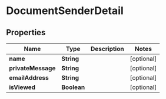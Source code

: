 

# DocumentSenderDetail


## Properties

| Name | Type | Description | Notes |
|------------ | ------------- | ------------- | -------------|
|**name** | **String** |  |  [optional] |
|**privateMessage** | **String** |  |  [optional] |
|**emailAddress** | **String** |  |  [optional] |
|**isViewed** | **Boolean** |  |  [optional] |



